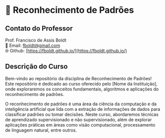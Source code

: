 # 🎯 Reconhecimento de Padrões

## Contato do Professor
Prof. Francisco de Assis Boldt  
📧 Email: [fboldt@gmail.com](mailto:fboldt@gmail.com)  
🌐 Github: [https://fboldt.github.io/](https://fboldt.github.io/)

## Descrição do Curso
Bem-vindo ao repositório da disciplina de Reconhecimento de Padrões! Este repositório é dedicado ao curso oferecido pelo [Nome da Instituição], onde exploraremos os conceitos fundamentais, algoritmos e aplicações do reconhecimento de padrões.

O reconhecimento de padrões é uma área da ciência da computação e da inteligência artificial que lida com a extração de informações de dados para classificar padrões ou tomar decisões. Neste curso, abordaremos técnicas de aprendizado supervisionado e não supervisionado, além de explorar aplicações práticas em áreas como visão computacional, processamento de linguagem natural, entre outros.
